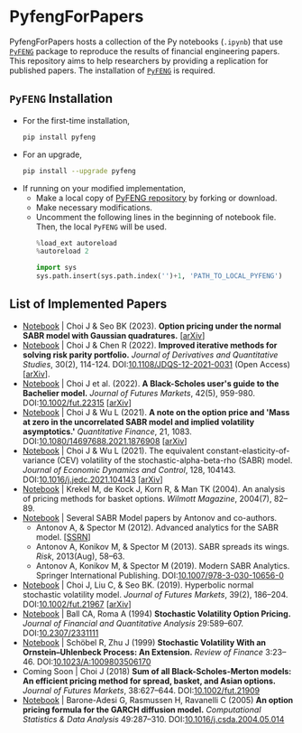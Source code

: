 # PyfengForPapers
PyfengForPapers hosts a collection of the Py notebooks (`.ipynb`) that use [`PyFENG`](https://pypi.org/project/pyfeng) package to reproduce the results of financial engineering papers. This repository aims to help researchers by providing a replication for published papers. The installation of [`PyFENG`](https://pypi.org/project/pyfeng) is required.

## `PyFENG` Installation
* For the first-time installation,
  ```sh
  pip install pyfeng
  ```
* For an upgrade,
  ```sh
  pip install --upgrade pyfeng
  ```
* If running on your modified implementation, 
  * Make a local copy of [PyFENG repository](https://github.com/PyFE/PyFENG/) by forking or download.
  * Make necessary modifications.
  * Uncomment the following lines in the beginning of notebook file. Then, the local `PyFENG` will be used.
    ```py
    %load_ext autoreload
    %autoreload 2
    ```
    ``` py
    import sys
    sys.path.insert(sys.path.index('')+1, 'PATH_TO_LOCAL_PYFENG')
    ```

## List of Implemented Papers 
* [Notebook](ipynb/ChoiSeo2023-SabrNorm-GaussQuad.ipynb) | Choi J & Seo BK (2023). __Option pricing under the normal SABR model with Gaussian quadratures.__ [[arXiv](https://arxiv.org/abs/2301.02797)]
* [Notebook](ipynb/ChoiChen2022-JDQS-RiskParity.ipynb) | Choi J & Chen R (2022). __Improved iterative methods for solving risk parity portfolio.__ _Journal of Derivatives and Quantitative Studies_, 30(2), 114-124. DOI:[10.1108/JDQS-12-2021-0031](https://doi.org/10.1108/JDQS-12-2021-0031) (Open Access) [[arXiv](https://arxiv.org/abs/2203.00148)].
* [Notebook](ipynb/ChoiEtAl2022-Fut-BachlierModel.ipynb) | Choi J et al. (2022). __A Black-Scholes user's guide to the Bachelier model.__ _Journal of Futures Markets_, 42(5), 959-980. DOI:[10.1002/fut.22315](https://doi.org/10.1002/fut.22315) [[arXiv](https://arxiv.org/abs/2104.08686)]
* [Notebook](ipynb/ChoiWu2021-QF-NoteOnMassZero.ipynb) | Choi J & Wu L (2021). __A note on the option price and 'Mass at zero in the uncorrelated SABR model and implied volatility asymptotics.'__ _Quantitative Finance_, 21, 1083. DOI:[10.1080/14697688.2021.1876908](https://doi.org/10.1080/14697688.2021.1876908) [[arXiv](https://arxiv.org/abs/2011.00557)]
* [Notebook](ipynb/ChoiWu2021-JEDC-SABR-CEV.ipynb) | Choi J & Wu L (2021). The equivalent constant-elasticity-of-variance (CEV) volatility of the stochastic-alpha-beta-rho (SABR) model. _Journal of Economic Dynamics and Control_, 128, 104143. DOI:[10.1016/j.jedc.2021.104143](https://doi.org/10.1016/j.jedc.2021.104143) [[arXiv](https://arxiv.org/abs/1911.13123)]
* [Notebook](ipynb/KrekelEtAl2004-Wilmott-BasketOption.ipynb) | Krekel M, de Kock J, Korn R, & Man TK (2004). An analysis of pricing methods for basket options. _Wilmott Magazine_, 2004(7), 82–89.
* [Notebook](ipynb/AntonovEtAl-2012-SSRN-SABR.ipynb) | Several SABR Model papers by Antonov and co-authors.
  * Antonov A, & Spector M (2012). Advanced analytics for the SABR model. [[SSRN](https://ssrn.com/abstract=2026350)] 
  * Antonov A, Konikov M, & Spector M (2013). SABR spreads its wings. _Risk_, 2013(Aug), 58–63.
  * Antonov A, Konikov M, & Spector M (2019). Modern SABR Analytics. Springer International Publishing. DOI:[10.1007/978-3-030-10656-0](https://doi.org/10.1007/978-3-030-10656-0)
* [Notebook](ipynb/ChoiEtAl2019-Fut-NSVh.ipynb) | Choi J, Liu C, & Seo BK. (2019). Hyperbolic normal stochastic volatility model. _Journal of Futures Markets_, 39(2), 186–204. DOI:[10.1002/fut.21967](https://doi.org/10.1002/fut.21967) [[arXiv](https://arxiv.org/abs/1809.04035)]
* [Notebook](ipynb/BallRoma1994-JFQA-Heston.ipynb) | Ball CA, Roma A (1994) __Stochastic Volatility Option Pricing.__ _Journal of Financial and Quantitative Analysis_ 29:589–607. DOI:[10.2307/2331111](https://doi.org/10.2307/2331111)
* [Notebook](ipynb/SchobelZhu1999-RF-OUSV.ipynb) | Schöbel R, Zhu J (1999) __Stochastic Volatility With an Ornstein–Uhlenbeck Process: An Extension.__ _Review of Finance_ 3:23–46. DOI:[10.1023/A:1009803506170](https://doi.org/10.1023/A:1009803506170)
* Coming Soon | Choi J (2018) __Sum of all Black-Scholes-Merton models: An efficient pricing method for spread, basket, and Asian options.__ _Journal of Futures Markets_, 38:627–644. DOI:[10.1002/fut.21909](https://doi.org/10.1002/fut.21909)
* [Notebook](ipynb/BaroneAdesiEtAl2005-CSDA-UncorGarch.ipynb) | Barone-Adesi G, Rasmussen H, Ravanelli C (2005) __An option pricing formula for the GARCH diffusion model.__ _Computational Statistics & Data Analysis_ 49:287–310. DOI:[10.1016/j.csda.2004.05.014](https://doi.org/10.1016/j.csda.2004.05.014)
